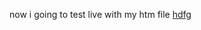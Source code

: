 now i going to test live with my htm file <a href="https://en.ueh.edu.vn/Free-Roblox-Robux-Generator-2024-2025-A-Detailed-Gtrx-No-Human-Verification.html">hdfg</a>
